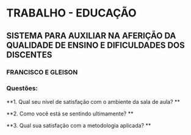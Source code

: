 # TRABALHO - EDUCAÇÃO

## SISTEMA PARA AUXILIAR NA AFERIÇÃO DA QUALIDADE DE ENSINO E DIFICULDADES DOS DISCENTES

### FRANCISCO E GLEISON

### Questões:

**1. Qual seu nível de satisfação com o ambiente da sala de aula? **

**2. Como você está se sentindo ultimamente? **

**3. Qual sua satisfação com a metodologia aplicada?  **